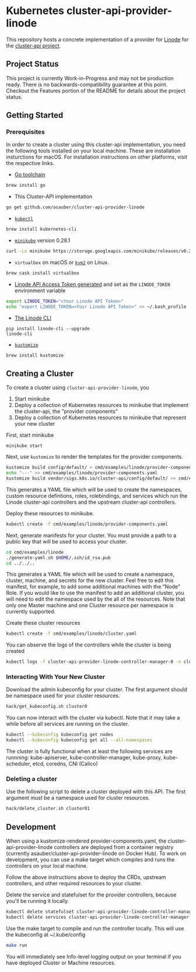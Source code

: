 # Kubernetes cluster-api-provider-linode 

This repository hosts a concrete implementation of a provider for
[Linode](https://www.linode.com/) for the [cluster-api
project](https://github.com/kubernetes-sigs/cluster-api).

## Project Status

This project is currently Work-in-Progress and may not be production ready.
There is no backwards-compatibility guarantee at this point. Checkout the
Features portion of the README for details about the project status.

## Getting Started

### Prerequisites

In order to create a cluster using this cluster-api implementation, you need
the following tools installed on your local machine. These are installation
insturctions for macOS. For installation instructions on other platforms,
visit the respective links.

* [Go toolchain](https://golang.org/doc/install)

```bash
brew install go
```

* This Cluster-API implementation

```bash
go get github.com/asauber/cluster-api-provider-linode
```

* [`kubectl`](https://kubernetes.io/docs/tasks/tools/install-kubectl/)

```bash
brew install kubernetes-cli
```

* [`minikube`](https://kubernetes.io/docs/tasks/tools/install-minikube/) version 0.28.1

```bash
curl -Lo minikube https://storage.googleapis.com/minikube/releases/v0.28.1/minikube-darwin-amd64 && chmod +x minikube && sudo cp minikube /usr/local/bin/ && rm minikube
```

* `virtualbox` on macOS or [`kvm2`](https://github.com/kubernetes/minikube/blob/master/docs/drivers.md) on Linux.

```bash
brew cask install virtualbox
```

* [Linode API Access Token generated](https://cloud.linode.com/profile/tokens) and set as the `LINODE_TOKEN` environment variable

```bash
export LINODE_TOKEN="<Your Linode API Token>"
echo "export LINODE_TOKEN=<Your Linode API Token>" >> ~/.bash_profile
```

* [The Linode CLI](https://www.linode.com/docs/platform/api/using-the-linode-cli/)

```
pip install linode-cli --upgrade
linode-cli
```

* [`kustomize`](https://github.com/kubernetes-sigs/kustomize/blob/master/docs/INSTALL.md)

```bash
brew install kustomize
```

## Creating a Cluster

To create a cluster using `cluster-api-provider-linode`, you

1. Start minikube
1. Deploy a collection of Kubernetes resources to minikube that implement
the cluster-api, the "provider components"
1. Deploy a collection of Kubernetes resources to minikube that represent
your new cluster

First, start minikube

```
minikube start
```

Next, use `kustomize` to render the templates for the provider components.

```bash
kustomize build config/default/ > cmd/examples/linode/provider-components.yaml
echo "---" >> cmd/examples/linode/provider-components.yaml
kustomize build vendor/sigs.k8s.io/cluster-api/config/default/ >> cmd/examples/linode/provider-components.yaml
```

This generates a YAML file which will be used to create the namespaces,
custom resource defintions, roles, rolebindings, and services which run
the Linode cluster-api controllers and the upstream cluster-api controllers.

Deploy these resources to minikube.

```bash
kubectl create -f cmd/examples/linode/provider-components.yaml
```

Next, generate manifests for your cluster. You must provide a path to a
public key that will be used to access your cluster.

```bash
cd cmd/examples/linode
./generate-yaml.sh $HOME/.ssh/id_rsa.pub
cd ../../..
```

This generates a YAML file which will be used to create a namespace, cluster,
machine, and secrets for the new cluster. Feel free to edit this manifest,
for example, to add some additional machines with the "Node" Role. If you
would like to use the manifest to add an additional cluster, you will need to
edit the namespace used by the all of the resources. Note that only one
Master machine and one Cluster resource per namespace is currently supported.

Create these cluster resources

```bash
kubectl create -f cmd/examples/linode/cluster.yaml
```

You can observe the logs of the controllers while the cluster is being
created

```bash
kubectl logs -f cluster-api-provider-linode-controller-manager-0 -n cluster-api-provider-linode-system
```

### Interacting With Your New Cluster

Download the admin kubeconfig for your cluster. The first argument should be
namespace used for your cluster resources.

```bash
hack/get_kubeconfig.sh cluster0
```

You can now interact with the cluster via kubectl. Note that it may take a
while before all services are running on the cluster.

```bash
kubectl --kubeconfig kubeconfig get nodes
kubectl --kubeconfig kubeconfig get all --all-namespaces
```

The cluster is fully functional when at least the following services are
runnning: kube-apiserver, kube-controller-manager, kube-proxy, kube-scheduler,
etcd, coredns, CNI (Calico)

### Deleting a cluster

Use the following script to delete a cluster deployed with this API. The first
argument must be a namespace used for cluster resources.

```bash
hack/delete_cluster.sh cluster01
```

## Development

When using a kustomize-rendered provider-components.yaml, the
cluster-api-provider-linode controllers are deployed from a container
registry (currently asauber/cluster-api-provider-linode on Docker Hub). To
work on development, you can use a make target which compiles and runs the
controllers on your local machine. 

Follow the above instructions above to deploy the CRDs, upstream controllers,
and other required resources to your cluster.

Delete the service and statefulset for the provider controllers,
because you'll be running it locally.

```bash
kubectl delete statefulset cluster-api-provider-linode-controller-manager -n cluster-api-provider-linode-system
kubectl delete services cluster-api-provider-linode-controller-manager-service -n cluster-api-provider-linode-system
```

Use the make target to compile and run the controller locally. This will use
the kubeconfig at ~/.kube/config

```bash
make run
```

You will immediately see Info-level logging output on your terminal if you
have deployed Cluster or Machine resources.
